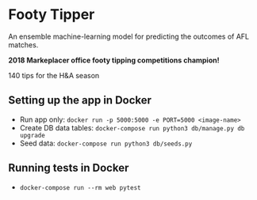 # Footy Tipper

An ensemble machine-learning model for predicting the outcomes of AFL matches.

**2018 Markeplacer office footy tipping competitions champion!**

140 tips for the H&A season

## Setting up the app  in Docker
* Run app only: `docker run -p 5000:5000 -e PORT=5000 <image-name>`
* Create DB data tables: `docker-compose run python3 db/manage.py db upgrade`
* Seed data: `docker-compose run python3 db/seeds.py`

## Running tests in Docker
* `docker-compose run --rm web pytest`
